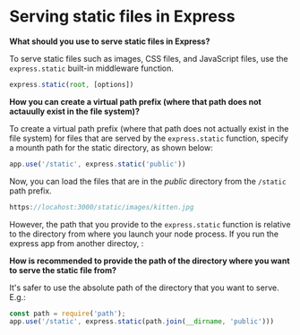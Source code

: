 # Serving static files in Express

**What should you use to serve static files in Express?**

To serve static files such as images, CSS files, and JavaScript files, use the `express.static` built-in middleware function.

```js
express.static(root, [options])
```

**How you can create a virtual path prefix (where that path does not actauully exist in the file system)?**

To create a virtual path prefix (where that path does not actually exist in the file system) for files that are served by the `express.static` function, specify a mounth path for the static directory, as shown below:

```js
app.use('/static', express.static('public'))
```

Now, you can load the files that are in the *public* directory from the `/static` path prefix.

```js
https://locahost:3000/static/images/kitten.jpg
```

However, the path that you provide to the `express.static` function is relative to the directory from where you launch your node process. If you run the express app from another directoy, :

**How is recommended to provide the path of the directory where you want to serve the static file from?**

It's safer to use the absolute path of the directory that you want to serve. E.g.:

```js
const path = require('path');
app.use('/static', express.static(path.join(__dirname, 'public')))
```
